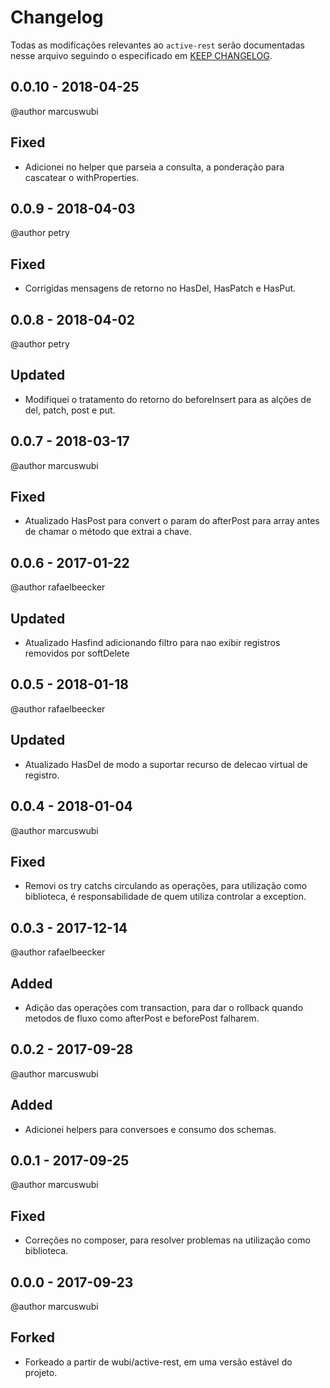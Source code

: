 # Changelog

Todas as modificações relevantes ao `active-rest` serão documentadas nesse arquivo seguindo o especificado em [KEEP CHANGELOG](http://keepachangelog.com/).

## 0.0.10 - 2018-04-25
@author marcuswubi

## Fixed
- Adicionei no helper que parseia a consulta, a ponderação para cascatear o withProperties.

## 0.0.9 - 2018-04-03
@author petry

## Fixed
- Corrigidas mensagens de retorno no HasDel, HasPatch e HasPut.

## 0.0.8 - 2018-04-02
@author petry

## Updated
- Modifiquei o tratamento do retorno do beforeInsert para as alções de del, patch, post e put.

## 0.0.7 - 2018-03-17
@author marcuswubi

## Fixed
- Atualizado HasPost para convert o param do afterPost para array antes de chamar o método que extrai a chave.

## 0.0.6 - 2017-01-22
@author rafaelbeecker

## Updated
- Atualizado Hasfind adicionando filtro para nao exibir registros removidos por softDelete

## 0.0.5 - 2018-01-18
@author rafaelbeecker

## Updated
- Atualizado HasDel de modo a suportar recurso de delecao virtual de registro.

## 0.0.4 - 2018-01-04
@author marcuswubi

## Fixed
- Removi os try catchs circulando as operações, para utilização como biblioteca, é responsabilidade de quem utiliza controlar a exception.

## 0.0.3 - 2017-12-14
@author rafaelbeecker

## Added
- Adição das operações com transaction, para dar o rollback quando metodos de fluxo como afterPost e beforePost falharem.

## 0.0.2 - 2017-09-28
@author marcuswubi

## Added
- Adicionei helpers para conversoes e consumo dos schemas.

## 0.0.1 - 2017-09-25
@author marcuswubi

## Fixed
- Correções no composer, para resolver problemas na utilização como biblioteca.

## 0.0.0 - 2017-09-23
@author marcuswubi

## Forked
- Forkeado a partir de wubi/active-rest, em uma versão estável do projeto.